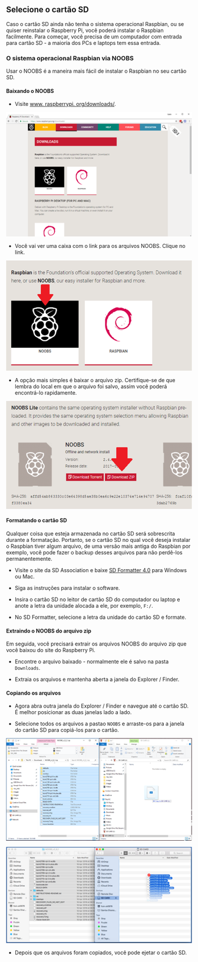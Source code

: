 ## Selecione o cartão SD

Caso o cartão SD ainda não tenha o sistema operacional Raspbian, ou se quiser reinstalar o Raspberry Pi, você poderá instalar o Raspbian facilmente. Para começar, você precisa de um computador com entrada para cartão SD - a maioria dos PCs e laptops tem essa entrada.

### O sistema operacional Raspbian via NOOBS

Usar o NOOBS é a maneira mais fácil de instalar o Raspbian no seu cartão SD.

#### Baixando o NOOBS

+ Visite [www. raspberrypi. org/downloads/](https://www.raspberrypi.org/downloads/).

![Página de downloads](images/downloads-page.png)

+ Você vai ver uma caixa com o link para os arquivos NOOBS. Clique no link.

![Clique no NOOBS](images/click-noobs.png)

+ A opção mais simples é baixar o arquivo zip. Certifique-se de que lembra do local em que o arquivo foi salvo, assim você poderá encontrá-lo rapidamente.

![Baixar o arquivo .zip](images/download-zip.png)

#### Formatando o cartão SD

Qualquer coisa que esteja armazenada no cartão SD será sobrescrita durante a formatação. Portanto, se o cartão SD no qual você deseja instalar o Raspbian tiver algum arquivo, de uma versão mais antiga do Raspbian por exemplo, você pode fazer o backup desses arquivos para não perdê-los permanentemente.

+ Visite o site da SD Association e baixe [SD Formatter 4.0](https://www.sdcard.org/downloads/formatter_4/index.html) para Windows ou Mac.

+ Siga as instruções para instalar o software.

+ Insira o cartão SD no leitor de cartão SD do computador ou laptop e anote a letra da unidade alocada a ele, por exemplo, `F:/`.

+ No SD Formatter, selecione a letra da unidade do cartão SD e formate.

#### Extraindo o NOOBS do arquivo zip

Em seguida, você precisará extrair os arquivos NOOBS do arquivo zip que você baixou do site do Raspberry Pi.

+ Encontre o arquivo baixado - normalmente ele é salvo na pasta ` Downloads `.

+ Extraia os arquivos e mantenha aberta a janela do Explorer / Finder.

#### Copiando os arquivos

+ Agora abra outra janela do Explorer / Finder e navegue até o cartão SD. É melhor posicionar as duas janelas lado a lado.

+ Selecione todos os arquivos a pastao ` NOOBS ` e arraste-os para a janela do cartão SD para copiá-los para o cartão.

![Copiando arquivos no Windows](images/copy3.png)

![Copiando arquivos no MAC](images/macos_copy.png)

+ Depois que os arquivos foram copiados, você pode ejetar o cartão SD.